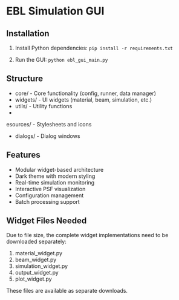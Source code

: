 ﻿# EBL Simulation GUI

## Installation

1. Install Python dependencies:
   `
   pip install -r requirements.txt
   `

2. Run the GUI:
   `
   python ebl_gui_main.py
   `

## Structure

- core/ - Core functionality (config, runner, data manager)
- widgets/ - UI widgets (material, beam, simulation, etc.)
- utils/ - Utility functions
- 
esources/ - Stylesheets and icons
- dialogs/ - Dialog windows

## Features

- Modular widget-based architecture
- Dark theme with modern styling
- Real-time simulation monitoring
- Interactive PSF visualization
- Configuration management
- Batch processing support

## Widget Files Needed

Due to file size, the complete widget implementations need to be downloaded separately:

1. material_widget.py
2. beam_widget.py
3. simulation_widget.py
4. output_widget.py
5. plot_widget.py

These files are available as separate downloads.
